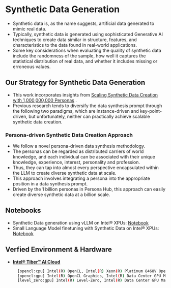 # Synthetic Data Generation

- Synthetic data is, as the name suggests, artificial data generated to mimic real data.
- Typically, synthetic data is generated using sophisticated Generative AI techniques to create data similar in structure, features, and characteristics to the data found in real-world applications.
- Some key considerations when evaluating the quality of synthetic data include the randomness of the sample, how well it captures the statistical distribution of real data, and whether it includes missing or erroneous values.

## Our Strategy for Synthetic Data Generation

- This work incorporates insights from [Scaling Synthetic Data Creation with 1,000,000,000 Personas](https://arxiv.org/pdf/2406.20094) .
- Previous research tends to diversify the data synthesis prompt through the following two paradigms, which are instance-driven and key-point-driven, but unfortunately, neither can practically achieve scalable synthetic data creation.

### Persona-driven Synthetic Data Creation Approach

- We follow a novel persona-driven data synthesis methodology.
- The personas can be regarded as distributed carriers of
world knowledge, and each individual can be associated with their unique knowledge, experience,
interest, personality and profession.
- Thus, they can tap into almost every perspective encapsulated
within the LLM to create diverse synthetic data at scale.
- This approach involves integrating a persona into the appropriate position in a data synthesis prompt.
- Driven by the 1 billion personas in Persona Hub, this approach can easily create
diverse synthetic data at a billion scale.

## Notebooks

- Synthetic Data generation using vLLM on Intel® XPUs: [Notebook](./vLLM_Synthetic_Data.ipynb)
- Small Language Model finetuning with Synthetic Data on Intel® XPUs: [Notebook](./finetuning-synthetic-data/)

## Verfied Environment & Hardware

- [**Intel® Tiber™ AI Cloud**](https://console.cloud.intel.com)
  
  ```bash
    [opencl:cpu] Intel(R) OpenCL, Intel(R) Xeon(R) Platinum 8468V OpenCL 3.0 (Build 0) [2024.18.7.0.11_160000]
    [opencl:gpu] Intel(R) OpenCL Graphics, Intel(R) Data Center GPU Max 1100 OpenCL 3.0 NEO  [23.35.27191.42]
    [level_zero:gpu] Intel(R) Level-Zero, Intel(R) Data Center GPU Max 1100 1.3 [1.3.27191]
    ```

